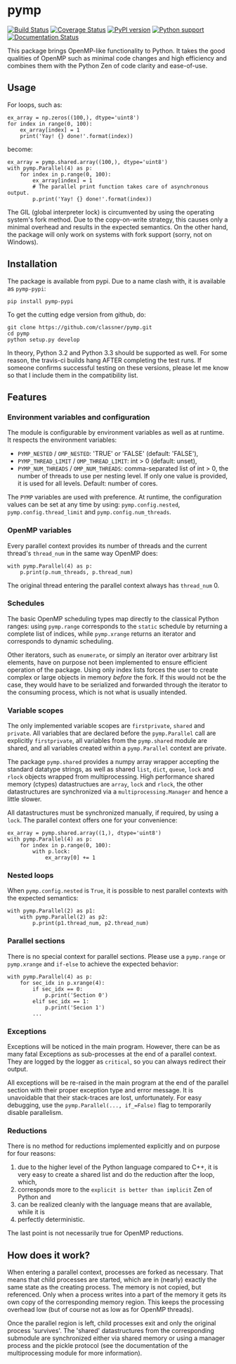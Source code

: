
# pymp

[![Build Status](https://travis-ci.org/classner/pymp.svg?branch=master)](https://travis-ci.org/classner/pymp)
[![Coverage Status](https://coveralls.io/repos/github/classner/pymp/badge.svg?branch=master)](https://coveralls.io/github/classner/pymp?branch=master)
[![PyPI version](https://badge.fury.io/py/pymp-pypi.svg)](https://badge.fury.io/py/pymp-pypi)
[![Python support](https://img.shields.io/badge/python-2.6%2C2.7%2C3.4%2C3.5-blue.svg)](https://travis-ci.org/classner/pymp)
[![Documentation Status](https://readthedocs.org/projects/pymp/badge/?version=latest)](http://pymp.readthedocs.io/en/latest/?badge=latest)

This package brings OpenMP-like functionality to Python. It takes the good
qualities of OpenMP such as minimal code changes and high efficiency and
combines them with the Python Zen of code clarity and ease-of-use.

## Usage

For loops, such as:

```
ex_array = np.zeros((100,), dtype='uint8')
for index in range(0, 100):
    ex_array[index] = 1
    print('Yay! {} done!'.format(index))
```

become:

```
ex_array = pymp.shared.array((100,), dtype='uint8')
with pymp.Parallel(4) as p:
    for index in p.range(0, 100):
        ex_array[index] = 1
        # The parallel print function takes care of asynchronous output.
        p.print('Yay! {} done!'.format(index))
```

The GIL (global interpreter lock) is circumvented by using the operating
system's fork method. Due to the copy-on-write strategy, this causes
only a minimal overhead and results in the expected semantics. On the
other hand, the package will only work on systems with fork support (sorry,
not on Windows).

## Installation

The package is available from pypi. Due to a name clash with, it is
available as ``pymp-pypi``:

```
pip install pymp-pypi
```

To get the cutting edge version from github, do:

```
git clone https://github.com/classner/pymp.git
cd pymp
python setup.py develop
```

In theory, Python 3.2 and Python 3.3 should be supported as well. For some
reason, the travis-ci builds hang AFTER completing the test runs. If someone
confirms successful testing on these versions, please let me know so that I
include them in the compatibility list.

## Features

### Environment variables and configuration

The module is configurable by environment variables as well as at runtime.
It respects the environment variables:
* `PYMP_NESTED` / `OMP_NESTED`: 'TRUE' or 'FALSE' (default: 'FALSE'),
* `PYMP_THREAD_LIMIT` / `OMP_THREAD_LIMIT`: int > 0 (default: unset),
* `PYMP_NUM_THREADS` / `OMP_NUM_THREADS`: comma-separated list of int > 0,
the number of threads to use per nesting level. If only one value is provided,
it is used for all levels. Default: number of cores.

The `PYMP` variables are used with preference. At runtime, the configuration
values can be set at any time by using: `pymp.config.nested`,
`pymp.config.thread_limit` and `pymp.config.num_threads`.

### OpenMP variables

Every parallel context provides its number of threads and the current thread's
`thread_num` in the same way OpenMP does:

```
with pymp.Parallel(4) as p:
    p.print(p.num_threads, p.thread_num)
```

The original thread entering the parallel context always has `thread_num` 0.

### Schedules

The basic OpenMP scheduling types map directly to the classical Python ranges:
using `pymp.range` corresponds to the `static` schedule by returning a complete
list of indices, while `pymp.xrange` returns an iterator and corresponds to
dynamic scheduling.

Other iterators, such as `enumerate`, or simply an iterator over arbitrary
list elements, have on purpose not been implemented to ensure efficient
operation of the package. Using only index lists forces the user to create
complex or large objects in memory *before* the fork. If this would not be the
case, they would have to be serialized and forwarded through the iterator to the
consuming process, which is not what is usually intended.

### Variable scopes

The only implemented variable scopes are `firstprivate`, `shared` and
`private`. All variables that are declared before the `pymp.Parallel` call
are explicitly `firstprivate`, all variables from the `pymp.shared`
module are shared, and all variables created within a `pymp.Parallel` context
are private.

The package `pymp.shared` provides a numpy array wrapper accepting the standard
datatype strings, as well as shared `list`, `dict`, `queue`, `lock` and `rlock`
objects wrapped from multiprocessing. High performance shared memory (ctypes)
datastructues are `array`, `lock` and `rlock`, the other datastructures are
synchronized via a `multiprocessing.Manager` and hence a little slower.

All datastructures must be synchronized manually, if required, by using a
`lock`. The parallel context offers one for your convenience:

```
ex_array = pymp.shared.array((1,), dtype='uint8')
with pymp.Parallel(4) as p:
    for index in p.range(0, 100):
        with p.lock:
            ex_array[0] += 1
```

### Nested loops

When `pymp.config.nested` is `True`, it is possible to nest parallel contexts
with the expected semantics:

```
with pymp.Parallel(2) as p1:
    with pymp.Parallel(2) as p2:
        p.print(p1.thread_num, p2.thread_num)
```

### Parallel sections

There is no special context for parallel sections. Please use a `pymp.range` or
`pymp.xrange` and `if-else` to achieve the expected behavior:

```
with pymp.Parallel(4) as p:
    for sec_idx in p.xrange(4):
        if sec_idx == 0:
            p.print('Section 0')
        elif sec_idx == 1:
            p.print('Secion 1')
        ...
```

### Exceptions

Exceptions will be noticed in the main program. However, there can be as many
fatal Exceptions as sub-processes at the end of a parallel context. They are
logged by the logger as `critical`, so you can always redirect their output.

All exceptions will be re-raised in the main program at the end of the parallel
section with their proper exception type and error message. It is unavoidable
that their stack-traces are lost, unfortunately. For easy debugging, use the
``pymp.Parallel(..., if_=False)`` flag to temporarily disable parallelism.

### Reductions

There is no method for reductions implemented explicitly and on purpose for
four reasons:

1. due to the higher level of the Python language compared to C++, it is very
easy to create a shared list and do the reduction after the loop, which,
2. corresponds more to the `explicit is better than implicit` Zen of Python and
3. can be realized cleanly with the language means that are available, while it is
4. perfectly deterministic.

The last point is not necessarily true for OpenMP reductions.


## How does it work?

When entering a parallel context, processes are forked as necessary. That means
that child processes are started, which are in (nearly) exactly the same state
as the creating process. The memory is not copied, but referenced. Only when a
process writes into a part of the memory it gets its own copy of the
corresponding memory region. This keeps the processing overhead low (but of
course not as low as for OpenMP threads).

Once the parallel region is left, child processes exit and only the original
process 'survives'. The 'shared' datastructures from the corresponding submodule
are synchronized either via shared memory or using a manager process and the
pickle protocol (see the documentation of the multiprocessing module for more
information).
